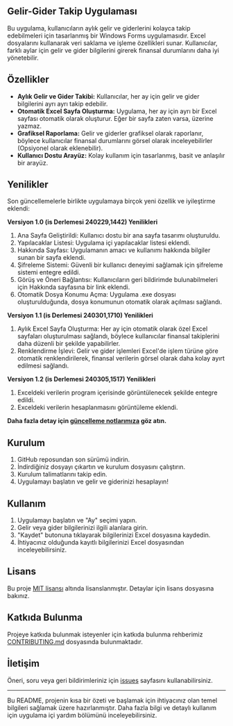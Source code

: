 ## Gelir-Gider Takip Uygulaması

Bu uygulama, kullanıcıların aylık gelir ve giderlerini kolayca takip edebilmeleri için tasarlanmış bir Windows Forms uygulamasıdır. Excel dosyalarını kullanarak veri saklama ve işleme özellikleri sunar. Kullanıcılar, farklı aylar için gelir ve gider bilgilerini girerek finansal durumlarını daha iyi yönetebilir.

## Özellikler

- **Aylık Gelir ve Gider Takibi:** Kullanıcılar, her ay için gelir ve gider bilgilerini ayrı ayrı takip edebilir.
- **Otomatik Excel Sayfa Oluşturma:** Uygulama, her ay için ayrı bir Excel sayfası otomatik olarak oluşturur. Eğer bir sayfa zaten varsa, üzerine yazmaz.
- **Grafiksel Raporlama:** Gelir ve giderler grafiksel olarak raporlanır, böylece kullanıcılar finansal durumlarını görsel olarak inceleyebilirler (Opsiyonel olarak eklenebilir).
- **Kullanıcı Dostu Arayüz:** Kolay kullanım için tasarlanmış, basit ve anlaşılır bir arayüz.

## Yenilikler

Son güncellemelerle birlikte uygulamaya birçok yeni özellik ve iyileştirme eklendi:

**Versiyon 1.0 (is Derlemesi 240229,1442) Yenilikleri**

1. Ana Sayfa Geliştirildi: Kullanıcı dostu bir ana sayfa tasarımı oluşturuldu.
2. Yapılacaklar Listesi: Uygulama içi yapılacaklar listesi eklendi.
3. Hakkında Sayfası: Uygulamanın amacı ve kullanımı hakkında bilgiler sunan bir sayfa eklendi.
4. Şifreleme Sistemi: Güvenli bir kullanıcı deneyimi sağlamak için şifreleme sistemi entegre edildi.
5. Görüş ve Öneri Bağlantısı: Kullanıcıların geri bildirimde bulunabilmeleri için Hakkında sayfasına bir link eklendi.
6. Otomatik Dosya Konumu Açma: Uygulama .exe dosyası oluşturulduğunda, dosya konumunun otomatik olarak açılması sağlandı.

**Versiyon 1.1 (is Derlemesi 240301,1710) Yenilikleri**
1. Aylık Excel Sayfa Oluşturma: Her ay için otomatik olarak özel Excel sayfaları oluşturulması sağlandı, böylece kullanıcılar finansal takiplerini daha düzenli bir şekilde yapabilirler.
2. Renklendirme İşlevi: Gelir ve gider işlemleri Excel'de işlem türüne göre otomatik renklendirilerek, finansal verilerin görsel olarak daha kolay ayırt edilmesi sağlandı.

**Versiyon 1.2 (is Derlemesi 240305,1517) Yenilikleri**
1. Exceldeki verilerin program içerisinde görüntülenecek şekilde entegre edildi.
2. Exceldeki verilerin hesaplanmasını görüntüleme eklendi.

**Daha fazla detay için [güncelleme notlarımıza](#https://github.com/popmarley/Note_Pad/releases/tag/v2.5) göz atın.**

## Kurulum

1. GitHub reposundan son sürümü indirin.
2. İndirdiğiniz dosyayı çıkartın ve kurulum dosyasını çalıştırın.
3. Kurulum talimatlarını takip edin.
4. Uygulamayı başlatın ve gelir ve giderinizi hesaplayın!

## Kullanım

1. Uygulamayı başlatın ve "Ay" seçimi yapın.
2. Gelir veya gider bilgilerinizi ilgili alanlara girin.
3. "Kaydet" butonuna tıklayarak bilgilerinizi Excel dosyasına kaydedin.
4. İhtiyacınız olduğunda kayıtlı bilgilerinizi Excel dosyasından inceleyebilirsiniz.

## Lisans

Bu proje [MIT lisansı](LICENSE) altında lisanslanmıştır. Detaylar için lisans dosyasına bakınız.

## Katkıda Bulunma

Projeye katkıda bulunmak isteyenler için katkıda bulunma rehberimiz [CONTRIBUTING.md](CONTRIBUTING.md) dosyasında bulunmaktadır.

## İletişim

Öneri, soru veya geri bildirimleriniz için [issues](https://github.com/popmarley/Gelir_Gider_App/issues) sayfasını kullanabilirsiniz.

---

Bu README, projenin kısa bir özeti ve başlamak için ihtiyacınız olan temel bilgileri sağlamak üzere hazırlanmıştır. Daha fazla bilgi ve detaylı kullanım için uygulama içi yardım bölümünü inceleyebilirsiniz.
